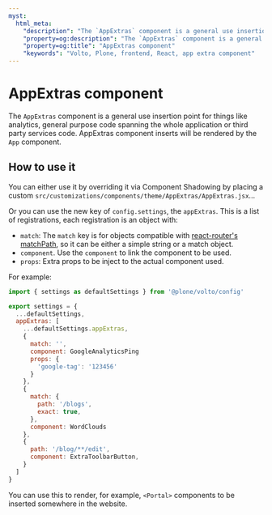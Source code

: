 ```yaml
---
myst:
  html_meta:
    "description": "The `AppExtras` component is a general use insertion point for general purpose code spanning the whole application or for third party services code."
    "property=og:description": "The `AppExtras` component is a general use insertion point for general purpose code spanning the whole application or for third party services code."
    "property=og:title": "AppExtras component"
    "keywords": "Volto, Plone, frontend, React, app extra component"
---
```


# AppExtras component

The `AppExtras` component is a general use insertion point for things like
analytics, general purpose code spanning the whole application or third party
services code. AppExtras component inserts will be rendered by the `App`
component.

## How to use it

You can either use it by overriding it via Component Shadowing by placing
a custom `src/customizations/components/theme/AppExtras/AppExtras.jsx`...

Or you can use the new key of `config.settings`, the `appExtras`. This is
a list of registrations, each registration is an object with:

- `match`: The `match` key is for objects compatible with [react-router's
matchPath](https://v5.reactrouter.com/web/api/matchPath), so it can be either
a simple string or a match object.
- `component`. Use the `component` to link the component to be used.
- `props`: Extra props to be inject to the actual component used.

For example:

``` jsx
import { settings as defaultSettings } from '@plone/volto/config'

export settings = {
  ...defaultSettings,
  appExtras: [
    ...defaultSettings.appExtras,
    {
      match: '',
      component: GoogleAnalyticsPing
      props: {
        'google-tag': '123456'
      }
    },
    {
      match: {
        path: '/blogs',
        exact: true,
      },
      component: WordClouds
    },
    {
      path: '/blog/**/edit',
      component: ExtraToolbarButton,
    }
  ]
}
```

You can use this to render, for example, `<Portal>` components to be inserted
somewhere in the website.
